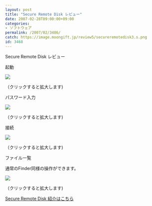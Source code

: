 ```yaml
---
layout: post
title: "Secure Remote Disk レビュー"
date: 2007-02-28T09:00:00+09:00
categories:
- ソフトウェア
permalink: /2007/02/3486/
catch: https://image.moongift.jp/review5/secureremotedisk3.s.png
id: 3468
---
```

Secure Remote Disk レビュー  
<!--more-->

起動

  

[![](https://image.moongift.jp/review5/secureremotedisk1.s.png)](https://image.moongift.jp/review5/secureremotedisk1.png)  
  
（クリックすると拡大します)

  

パスワード入力

  

[![](https://image.moongift.jp/review5/secureremotedisk2.s.png)](https://image.moongift.jp/review5/secureremotedisk2.png)  
  
（クリックすると拡大します)

  

接続

  

[![](https://image.moongift.jp/review5/secureremotedisk3.s.png)](https://image.moongift.jp/review5/secureremotedisk3.png)  
  
（クリックすると拡大します)

  

ファイル一覧

  

通常のFinder同様の操作ができます。

  

[![](https://image.moongift.jp/review5/secureremotedisk4.s.png)](https://image.moongift.jp/review5/secureremotedisk4.png)  
  
（クリックすると拡大します)

  

[Secure Remote Disk 紹介はこちら](http://oss.moongift.jp/intro/i-3482.html)

